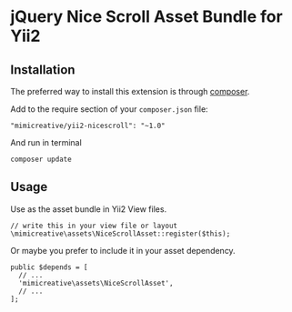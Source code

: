 jQuery Nice Scroll Asset Bundle for Yii2
========================================

Installation
------------

The preferred way to install this extension is through [composer](http://getcomposer.org/download/).

Add to the require section of your `composer.json` file:

```
"mimicreative/yii2-nicescroll": "~1.0"
```

And run in terminal

```
composer update
```

Usage
-----

Use as the asset bundle in Yii2 View files.

```
// write this in your view file or layout
\mimicreative\assets\NiceScrollAsset::register($this);
```

Or maybe you prefer to include it in your asset dependency.

```
public $depends = [
  // ...
  'mimicreative\assets\NiceScrollAsset',
  // ...
];
```


